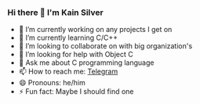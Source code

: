 ### Hi there 👋 I'm Kain Silver
- 🔭 I’m currently working on any projects I get on
- 🌱 I’m currently learning C/C++
- 👯 I’m looking to collaborate on with big organization's
- 🤔 I’m looking for help with Object C
- 💬 Ask me about C programming language
- 📫 How to reach me: [Telegram](https://t.me/kainsilver)
- 😄 Pronouns: he/him
- ⚡ Fun fact: Maybe I should find one

